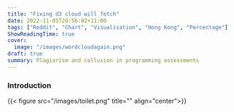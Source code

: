 ```yaml
---
title: "Fixing d3 cloud will fetch"
date: 2022-11-05T20:56:02+11:00
tags: ["Reddit", "Chart", "Visualisation", "Hong Kong", "Percentage"]
ShowReadingTime: true
cover:
  image: "/images/wordcloudagain.png"
draft: true
summary: Plagiarism and collusion in programming assessments
---
```

### Introduction


{{< figure src="/images/toilet.png" title="" align="center">}}




